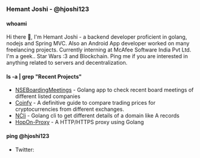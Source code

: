 ### Hemant Joshi - @hjoshi123 
#### whoami
Hi there 👋, I'm Hemant Joshi - a backend developer proficient in golang, nodejs and Spring MVC. Also an Android App developer worked on many freelancing projects. Currently interning at McAfee Software India Pvt Ltd. I'm a geek.. Star Wars :3 and Blockchain. Ping me if you are interested in anything related to servers and decentralization.

#### ls -a | grep "Recent Projects"
* [NSEBoardingMeetings](https://github.com/hjoshi123/NSEBoardMeetings) - Golang app to check recent board meetings of different listed companies
* [Coinfy](https://github.com/adigupta13/CoinDiff) - A definitive guide to compare trading prices for cryptocurrencies from different exchanges.
* [NCli](https://github.com/hjoshi123/NCli) - Golang cli to get different details of a domain like A records
* [HopOn-Proxy](https://github.com/hjoshi123/HopOn-Proxy) - A HTTP/HTTPS proxy using Golang

#### ping @hjoshi123
* Twitter: 
<!--
**hjoshi123/hjoshi123** is a ✨ _special_ ✨ repository because its `README.md` (this file) appears on your GitHub profile.

Here are some ideas to get you started:

- 🔭 I’m currently working on ...
- 🌱 I’m currently learning ...
- 👯 I’m looking to collaborate on ...
- 🤔 I’m looking for help with ...
- 💬 Ask me about ...
- 📫 How to reach me: ...
- 😄 Pronouns: ...
- ⚡ Fun fact: ...
-->
